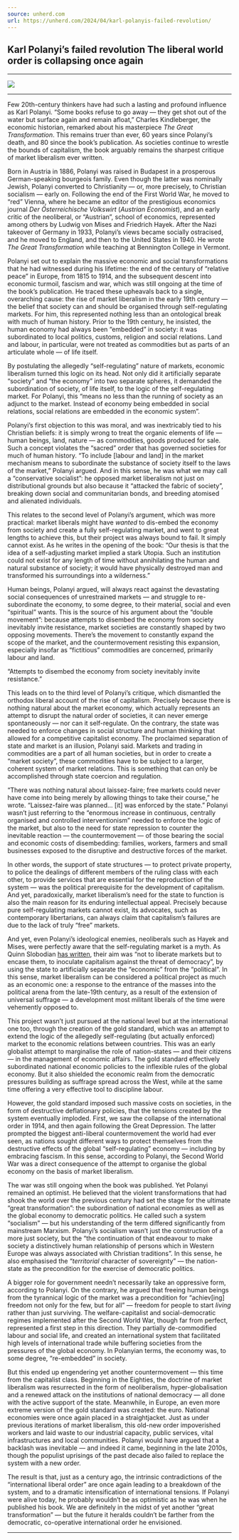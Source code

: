 ```yaml
---
source: unherd.com
url: https://unherd.com/2024/04/karl-polanyis-failed-revolution/
---
```


## Karl Polanyi’s failed revolution The liberal world order is collapsing once again

---

[![](https://cdn-ilaccph.nitrocdn.com/LLdtxDykcbTCtkVQaULRliAzilbccaov/assets/images/optimized/rev-9a3defc/unherd.com/wp-content/uploads/2023/03/thomas-fazi-1-15-100x100.png)](https://unherd.com/author/thomas-fazi/)

---

Few 20th-century thinkers have had such a lasting and profound influence as Karl Polanyi. “Some books refuse to go away — they get shot out of the water but surface again and remain afloat,” Charles Kindleberger, the economic historian, remarked about his masterpiece _The Great Transformation_. This remains truer than ever, 60 years since Polanyi’s death, and 80 since the book’s publication. As societies continue to wrestle the bounds of capitalism, the book arguably remains the sharpest critique of market liberalism ever written.

Born in Austria in 1886, Polanyi was raised in Budapest in a prosperous German-speaking bourgeois family. Even though the latter was nominally Jewish, Polanyi converted to Christianity — or, more precisely, to Christian socialism — early on. Following the end of the First World War, he moved to “red” Vienna, where he became an editor of the prestigious economics journal _Der Österreichische Volkswirt_ (_Austrian Economist_), and an early critic of the neoliberal, or “Austrian”, school of economics, represented among others by Ludwig von Mises and Friedrich Hayek. After the Nazi takeover of Germany in 1933, Polanyi’s views became socially ostracised, and he moved to England, and then to the United States in 1940. He wrote _The Great Transformation_ while teaching at Bennington College in Vermont.

Polanyi set out to explain the massive economic and social transformations that he had witnessed during his lifetime: the end of the century of “relative peace” in Europe, from 1815 to 1914, and the subsequent descent into economic turmoil, fascism and war, which was still ongoing at the time of the book’s publication. He traced these upheavals back to a single, overarching cause: the rise of market liberalism in the early 19th century — the belief that society can and should be organised through self-regulating markets. For him, this represented nothing less than an ontological break with much of human history. Prior to the 19th century, he insisted, the human economy had always been “embedded” in society: it was subordinated to local politics, customs, religion and social relations. Land and labour, in particular, were not treated as commodities but as parts of an articulate whole — of life itself.

By postulating the allegedly “self-regulating” nature of markets, economic liberalism turned this logic on its head. Not only did it artificially separate “society” and “the economy” into two separate spheres, it demanded the subordination of society, of life itself, to the logic of the self-regulating market. For Polanyi, this “means no less than the running of society as an adjunct to the market. Instead of economy being embedded in social relations, social relations are embedded in the economic system”.

Polanyi’s first objection to this was moral, and was inextricably tied to his Christian beliefs: it is simply wrong to treat the organic elements of life — human beings, land, nature — as commodities, goods produced for sale. Such a concept violates the “sacred” order that has governed societies for much of human history. “To include \[labour and land\] in the market mechanism means to subordinate the substance of society itself to the laws of the market,” Polanyi argued. And in this sense, he was what we may call a “conservative socialist”: he opposed market liberalism not just on distributional grounds but also because it “attacked the fabric of society”, breaking down social and communitarian bonds, and breeding atomised and alienated individuals.

This relates to the second level of Polanyi’s argument, which was more practical: market liberals might have _wanted_ to dis-embed the economy from society and create a fully self-regulating market, and went to great lengths to achieve this, but their project was always bound to fail. It simply cannot exist. As he writes in the opening of the book: “Our thesis is that the idea of a self-adjusting market implied a stark Utopia. Such an institution could not exist for any length of time without annihilating the human and natural substance of society; it would have physically destroyed man and transformed his surroundings into a wilderness.”

Human beings, Polanyi argued, will always react against the devastating social consequences of unrestrained markets — and struggle to re-subordinate the economy, to some degree, to their material, social and even “spiritual” wants. This is the source of his argument about the “double movement”: because attempts to disembed the economy from society inevitably invite resistance, market societies are constantly shaped by two opposing movements. There’s the movement to constantly expand the scope of the market, and the countermovement resisting this expansion, especially insofar as “fictitious” commodities are concerned, primarily labour and land.

“Attempts to disembed the economy from society inevitably invite resistance.”

This leads on to the third level of Polanyi’s critique, which dismantled the orthodox liberal account of the rise of capitalism. Precisely because there is nothing natural about the market economy, which actually represents an attempt to disrupt the natural order of societies, it can never emerge spontaneously — nor can it self-regulate. On the contrary, the state was needed to enforce changes in social structure and human thinking that allowed for a competitive capitalist economy. The proclaimed separation of state and market is an illusion, Polanyi said. Markets and trading in commodities are a part of all human societies, but in order to create a “market society”, these commodities have to be subject to a larger, coherent system of market relations. This is something that can only be accomplished through state coercion and regulation.

“There was nothing natural about laissez-faire; free markets could never have come into being merely by allowing things to take their course,” he wrote. “Laissez-faire was planned… \[it\] was enforced by the state.” Polanyi wasn’t just referring to the “enormous increase in continuous, centrally organised and controlled interventionism” needed to enforce the logic of the market, but also to the need for state repression to counter the inevitable reaction — the countermovement — of those bearing the social and economic costs of disembedding: families, workers, farmers and small businesses exposed to the disruptive and destructive forces of the market.

In other words, the support of state structures — to protect private property, to police the dealings of different members of the ruling class with each other, to provide services that are essential for the reproduction of the system — was the political prerequisite for the development of capitalism. And yet, paradoxically, market liberalism’s need for the state to function is also the main reason for its enduring intellectual appeal. Precisely because pure self-regulating markets cannot exist, its advocates, such as contemporary libertarians, can always claim that capitalism’s failures are due to the lack of truly “free” markets.

And yet, even Polanyi’s ideological enemies, neoliberals such as Hayek and Mises, were perfectly aware that the self-regulating market is a myth. As Quinn Slobodian [has written](https://www.hup.harvard.edu/books/9780674244849), their aim was “not to liberate markets but to encase them, to inoculate capitalism against the threat of democracy”, by using the state to artificially separate the “economic” from the “political”. In this sense, market liberalism can be considered a political project as much as an economic one: a response to the entrance of the masses into the political arena from the late-19th century, as a result of the extension of universal suffrage — a development most militant liberals of the time were vehemently opposed to.

This project wasn’t just pursued at the national level but at the international one too, through the creation of the gold standard, which was an attempt to extend the logic of the allegedly self-regulating (but actually enforced) market to the economic relations between countries. This was an early globalist attempt to marginalise the role of nation-states — and their citizens — in the management of economic affairs. The gold standard effectively subordinated national economic policies to the inflexible rules of the global economy. But it also shielded the economic realm from the democratic pressures building as suffrage spread across the West, while at the same time offering a very effective tool to discipline labour.

However, the gold standard imposed such massive costs on societies, in the form of destructive deflationary policies, that the tensions created by the system eventually imploded. First, we saw the collapse of the international order in 1914, and then again following the Great Depression. The latter prompted the biggest anti-liberal countermovement the world had ever seen, as nations sought different ways to protect themselves from the destructive effects of the global “self-regulating” economy — including by embracing fascism. In this sense, according to Polanyi, the Second World War was a direct consequence of the attempt to organise the global economy on the basis of market liberalism.

The war was still ongoing when the book was published. Yet Polanyi remained an optimist. He believed that the violent transformations that had shook the world over the previous century had set the stage for the ultimate “great transformation”: the subordination of national economies as well as the global economy to democratic politics. He called such a system “socialism” — but his understanding of the term differed significantly from mainstream Marxism. Polanyi’s socialism wasn’t just the construction of a more just society, but the “the continuation of that endeavour to make society a distinctively human relationship of persons which in Western Europe was always associated with Christian traditions”. In this sense, he also emphasised the “_territorial_ character of sovereignty” — the nation-state as the precondition for the exercise of democratic politics.

A bigger role for government needn’t necessarily take an oppressive form, according to Polanyi. On the contrary, he argued that freeing human beings from the tyrannical logic of the market was a precondition for “achiev\[ing\] freedom not only for the few, but for all” — freedom for people to start _living_ rather than just surviving. The welfare-capitalist and social-democratic regimes implemented after the Second World War, though far from perfect, represented a first step in this direction. They partially de-commodified labour and social life, and created an international system that facilitated high levels of international trade while buffering societies from the pressures of the global economy. In Polanyian terms, the economy was, to some degree, “re-embedded” in society.

But this ended up engendering yet another countermovement — this time from the capitalist class. Beginning in the Eighties, the doctrine of market liberalism was resurrected in the form of neoliberalism, hyper-globalisation and a renewed attack on the institutions of national democracy — all done with the active support of the state. Meanwhile, in Europe, an even more extreme version of the gold standard was created: the euro. National economies were once again placed in a straightjacket. Just as under previous iterations of market liberalism, this old-new order impoverished workers and laid waste to our industrial capacity, public services, vital infrastructures and local communities. Polanyi would have argued that a backlash was inevitable — and indeed it came, beginning in the late 2010s, though the populist uprisings of the past decade also failed to replace the system with a new order.

The result is that, just as a century ago, the intrinsic contradictions of the “international liberal order” are once again leading to a breakdown of the system, and to a dramatic intensification of international tensions. If Polanyi were alive today, he probably wouldn’t be as optimistic as he was when he published his book. We are definitely in the midst of yet another “great transformation” — but the future it heralds couldn’t be farther from the democratic, co-operative international order he envisioned.

---
